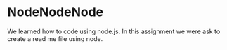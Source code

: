 # NodeNodeNode

We learned how to code using node.js. In this assignment we were ask to create a read me file using node. 
